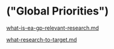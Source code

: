 # ("Global Priorities")

[what-is-ea-gp-relevant-research.md](../../../../the-field-and-ea-gp-research/what-is-ea-gp-relevant-research.md "mention")

[what-research-to-target.md](../../../../action-and-progress/action-identify-pilot-key-projects-papers/what-research-to-target.md "mention")
